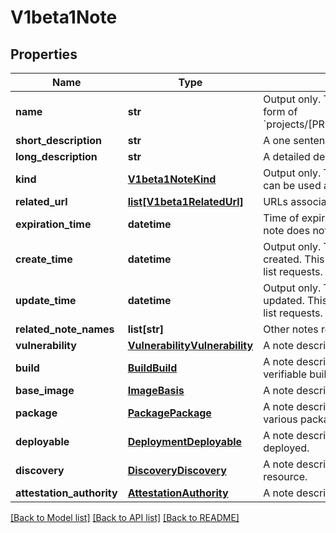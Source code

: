 # V1beta1Note

## Properties
Name | Type | Description | Notes
------------ | ------------- | ------------- | -------------
**name** | **str** | Output only. The name of the note in the form of &#x60;projects/[PROVIDER_ID]/notes/[NOTE_ID]&#x60;. | [optional] 
**short_description** | **str** | A one sentence description of this note. | [optional] 
**long_description** | **str** | A detailed description of this note. | [optional] 
**kind** | [**V1beta1NoteKind**](V1beta1NoteKind.md) | Output only. The type of analysis. This field can be used as a filter in list requests. | [optional] 
**related_url** | [**list[V1beta1RelatedUrl]**](V1beta1RelatedUrl.md) | URLs associated with this note. | [optional] 
**expiration_time** | **datetime** | Time of expiration for this note. Empty if note does not expire. | [optional] 
**create_time** | **datetime** | Output only. The time this note was created. This field can be used as a filter in list requests. | [optional] 
**update_time** | **datetime** | Output only. The time this note was last updated. This field can be used as a filter in list requests. | [optional] 
**related_note_names** | **list[str]** | Other notes related to this note. | [optional] 
**vulnerability** | [**VulnerabilityVulnerability**](VulnerabilityVulnerability.md) | A note describing a package vulnerability. | [optional] 
**build** | [**BuildBuild**](BuildBuild.md) | A note describing build provenance for a verifiable build. | [optional] 
**base_image** | [**ImageBasis**](ImageBasis.md) | A note describing a base image. | [optional] 
**package** | [**PackagePackage**](PackagePackage.md) | A note describing a package hosted by various package managers. | [optional] 
**deployable** | [**DeploymentDeployable**](DeploymentDeployable.md) | A note describing something that can be deployed. | [optional] 
**discovery** | [**DiscoveryDiscovery**](DiscoveryDiscovery.md) | A note describing the initial analysis of a resource. | [optional] 
**attestation_authority** | [**AttestationAuthority**](AttestationAuthority.md) | A note describing an attestation role. | [optional] 

[[Back to Model list]](../README.md#documentation-for-models) [[Back to API list]](../README.md#documentation-for-api-endpoints) [[Back to README]](../README.md)


